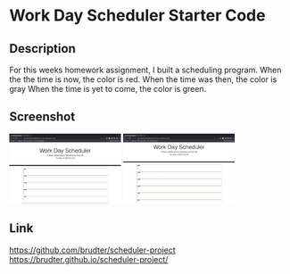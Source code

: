 # Work Day Scheduler Starter Code

## Description 
For this weeks homework assignment, I built a scheduling program.
When the the time is now, the color is red.
When the time was then, the color is gray
When the time is yet to come, the color is green.

## Screenshot
<img src="assets/images/1-ss.png" width="200">
<img src="assets/images/2-ss.png" width="200">

## Link
https://github.com/brudter/scheduler-project
https://brudter.github.io/scheduler-project/

